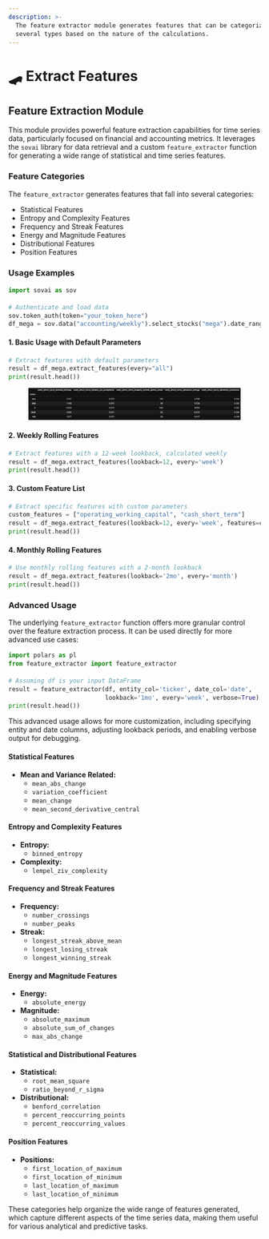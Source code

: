```yaml
---
description: >-
  The feature extractor module generates features that can be categorized into
  several types based on the nature of the calculations.
---
```


# 🛹 Extract Features

## Feature Extraction Module

This module provides powerful feature extraction capabilities for time series data, particularly focused on financial and accounting metrics. It leverages the `sovai` library for data retrieval and a custom `feature_extractor` function for generating a wide range of statistical and time series features.

### Feature Categories

The `feature_extractor` generates features that fall into several categories:

* Statistical Features
* Entropy and Complexity Features
* Frequency and Streak Features
* Energy and Magnitude Features
* Distributional Features
* Position Features

### Usage Examples

```python
import sovai as sov

# Authenticate and load data
sov.token_auth(token="your_token_here")
df_mega = sov.data("accounting/weekly").select_stocks("mega").date_range("2018-01-01")
```

#### 1. Basic Usage with Default Parameters

```python
# Extract features with default parameters
result = df_mega.extract_features(every="all")
print(result.head())
```

<figure><img src="../.gitbook/assets/image (77).png" alt=""><figcaption></figcaption></figure>

#### 2. Weekly Rolling Features

```python
# Extract features with a 12-week lookback, calculated weekly
result = df_mega.extract_features(lookback=12, every='week')
print(result.head())
```

#### 3. Custom Feature List

```python
# Extract specific features with custom parameters
custom_features = ["operating_working_capital", "cash_short_term"]
result = df_mega.extract_features(lookback=12, every='week', features=custom_features)
print(result.head())
```

#### 4. Monthly Rolling Features

```python
# Use monthly rolling features with a 2-month lookback
result = df_mega.extract_features(lookback='2mo', every='month')
print(result.head())
```

### Advanced Usage

The underlying `feature_extractor` function offers more granular control over the feature extraction process. It can be used directly for more advanced use cases:

```python
import polars as pl
from feature_extractor import feature_extractor

# Assuming df is your input DataFrame
result = feature_extractor(df, entity_col='ticker', date_col='date', 
                           lookback='1mo', every='week', verbose=True)
print(result.head())
```

This advanced usage allows for more customization, including specifying entity and date columns, adjusting lookback periods, and enabling verbose output for debugging.

#### Statistical Features

* **Mean and Variance Related:**
  * `mean_abs_change`
  * `variation_coefficient`
  * `mean_change`
  * `mean_second_derivative_central`

#### Entropy and Complexity Features

* **Entropy:**
  * `binned_entropy`
* **Complexity:**
  * `lempel_ziv_complexity`

#### Frequency and Streak Features

* **Frequency:**
  * `number_crossings`
  * `number_peaks`
* **Streak:**
  * `longest_streak_above_mean`
  * `longest_losing_streak`
  * `longest_winning_streak`

#### Energy and Magnitude Features

* **Energy:**
  * `absolute_energy`
* **Magnitude:**
  * `absolute_maximum`
  * `absolute_sum_of_changes`
  * `max_abs_change`

#### Statistical and Distributional Features

* **Statistical:**
  * `root_mean_square`
  * `ratio_beyond_r_sigma`
* **Distributional:**
  * `benford_correlation`
  * `percent_reoccurring_points`
  * `percent_reoccurring_values`

#### Position Features

* **Positions:**
  * `first_location_of_maximum`
  * `first_location_of_minimum`
  * `last_location_of_maximum`
  * `last_location_of_minimum`

These categories help organize the wide range of features generated, which capture different aspects of the time series data, making them useful for various analytical and predictive tasks.

